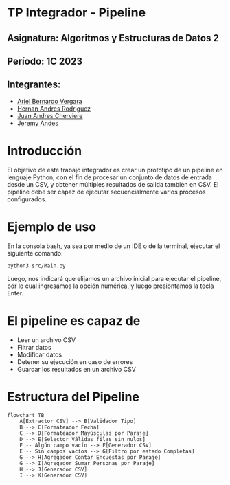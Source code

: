 # TP Integrador - Pipeline

## Asignatura: Algoritmos y Estructuras de Datos 2

## Período: 1C 2023

## Integrantes:

- [Ariel Bernardo Vergara](https://github.com/avergara-intercept)
- [Hernan Andres Rodriguez](https://github.com/HernanARodriguez)
- [Juan Andres Cherviere](https://github.com/juano83dev)
- [Jeremy Andes](https://github.com/jeremyandes)

# Introducción

El objetivo de este trabajo integrador es crear un prototipo de un pipeline en lenguaje Python, con el fin de
procesar un conjunto de datos de entrada desde un CSV, y obtener múltiples resultados de salida también en CSV.
El pipeline debe ser capaz de ejecutar secuencialmente varios procesos configurados.

# Ejemplo de uso

En la consola bash, ya sea por medio de un IDE o de la terminal, ejecutar el siguiente comando:

```
python3 src/Main.py
```

Luego, nos indicará que elijamos un archivo inicial para ejecutar el pipeline, por lo cual ingresamos la
opción numérica, y luego presiontamos la tecla Enter.

# El pipeline es capaz de

- Leer un archivo CSV
- Filtrar datos
- Modificar datos
- Detener su ejecución en caso de errores
- Guardar los resultados en un archivo CSV

# Estructura del Pipeline

```mermaid
flowchart TB
    A[Extractor CSV] --> B[Validador Tipo]
    B --> C[Formateador Fecha]
    C --> D[Formateador Mayúsculas por Paraje]
    D --> E[Selector Válidas filas sin nulos]
    E -- Algún campo vacío --> F[Generador CSV]
    E -- Sin campos vacíos --> G[Filtro por estado Completas]
    G --> H[Agregador Contar Encuestas por Paraje]
    G --> I[Agregador Sumar Personas por Paraje]
    H --> J[Generador CSV]
    I --> K[Generador CSV]
```
